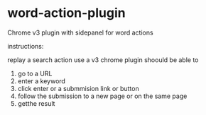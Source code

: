 # word-action-plugin
Chrome v3 plugin with sidepanel for word actions

instructions:

replay a search action use a v3 chrome plugin
shoould be able to 
1. go to a URL
2. enter a keyword
3. click enter or a submmision link or button
4. follow the submission to a new page or on the same page
5. getthe result
